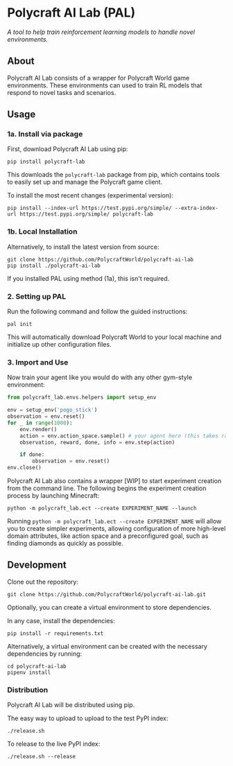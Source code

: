 # Polycraft AI Lab (PAL)
*A tool to help train reinforcement learning models to handle novel environments.*

## About
Polycraft AI Lab consists of a wrapper for Polycraft World game environments.
These environments can used to train RL models that respond to novel tasks
and scenarios.

## Usage

### 1a. Install via package
First, download Polycraft AI Lab using pip:
```shell script
pip install polycraft-lab
```

This downloads the `polycraft-lab` package from pip, which contains tools to
easily set up and manage the Polycraft game client.

To install the most recent changes (experimental version):
```shell script
pip install --index-url https://test.pypi.org/simple/ --extra-index-url https://test.pypi.org/simple/ polycraft-lab
```

### 1b. Local Installation
Alternatively, to install the latest version from source:
```shell script
git clone https://github.com/PolycraftWorld/polycraft-ai-lab
pip install ./polycraft-ai-lab
```

If you installed PAL using method (1a), this isn't required.

### 2. Setting up PAL
Run the following command and follow the guided instructions:
```shell script
pal init
```

This will automatically download Polycraft World to your local
machine and initialize up other configuration files.

### 3. Import and Use
Now train your agent like you would do with any other gym-style environment:
```python
from polycraft_lab.envs.helpers import setup_env

env = setup_env('pogo_stick')
observation = env.reset()
for _ in range(1000):
    env.render()
    action = env.action_space.sample() # your agent here (this takes random actions)
    observation, reward, done, info = env.step(action)

    if done:
        observation = env.reset()
env.close()
```

Polycraft AI Lab also contains a wrapper [WIP] to start experiment creation from
the command line. The following begins the experiment creation process by
launching Minecraft:
```shell script
python -m polycraft_lab.ect --create EXPERIMENT_NAME --launch
``` 

Running `python -m polycraft_lab.ect --create EXPERIMENT_NAME` will allow you to
create simpler experiments, allowing configuration of more high-level domain
attributes, like action space and a preconfigured goal, such as finding
diamonds as quickly as possible.

## Development
Clone out the repository:
```shell script
git clone https://github.com/PolycraftWorld/polycraft-ai-lab.git
```

Optionally, you can create a virtual environment to store dependencies.

In any case, install the dependencies:
```shell script
pip install -r requirements.txt
```

Alternatively, a virtual environment can be created with the necessary
dependencies by running:
```shell script
cd polycraft-ai-lab
pipenv install
```

### Distribution
Polycraft AI Lab will be distributed using pip.

The easy way to upload to upload to the test PyPI index:
```shell script
./release.sh
```

To release to the live PyPI index:
```shell script
./release.sh --release
```
